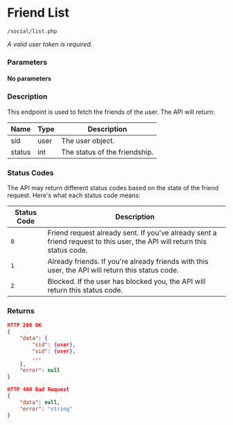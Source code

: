 # Friend List

```
/social/list.php
```

*A valid user token is required.*

### Parameters
#### No parameters

### Description
This endpoint is used to fetch the friends of the user. The API will return:

| Name   | Type | Description                   |
|--------|------|-------------------------------|
| sid    | user | The user object.              |
| status | int  | The status of the friendship. |

### Status Codes
The API may return different status codes based on the state of the friend request. Here's what each status code means:

| Status Code | Description                                                                                                              |
|-------------|--------------------------------------------------------------------------------------------------------------------------|
| `0`         | Friend request already sent. If you've already sent a friend request to this user, the API will return this status code. |
| `1`         | Already friends. If you're already friends with this user, the API will return this status code.                         |
| `2`         | Blocked. If the user has blocked you, the API will return this status code.                                              |

### Returns
```json
HTTP 200 OK
{
	"data": {
		"sid": {user},
		"sid": {user},
		...
	},
	"error": null
}
```

```json
HTTP 400 Bad Request
{
	"data": null,
	"error": "string"
}
```